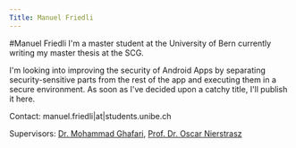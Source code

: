 ```yaml
---
Title: Manuel Friedli
---
```

#Manuel Friedli
I'm a master student at the University of Bern currently writing my master thesis at the SCG.

I'm looking into improving the security of Android Apps by separating security-sensitive parts from the rest of the app and executing them in a secure environment.
As soon as I've decided upon a catchy title, I'll publish it here.

Contact: manuel.friedli|at|students.unibe.ch

Supervisors: [Dr. Mohammad Ghafari](%base_url%/staff/Mohammad-Ghafari), [Prof. Dr. Oscar Nierstrasz](%base_url%/staff/oscar)

